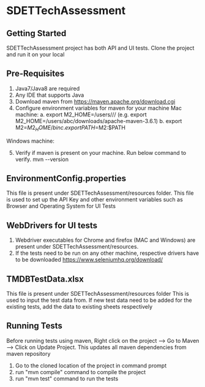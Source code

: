 # SDETTechAssessment

Getting Started
------------------------
SDETTechAssessment project has both API and UI tests. Clone the project and run it on your local

Pre-Requisites
------------------
1. Java7/Java8 are required
2. Any IDE that supports Java
3. Download maven from https://maven.apache.org/download.cgi
4. Configure environment variables for maven for your machine
  Mac machine:
  a. export M2_HOME=/users/<user>/<maven-path>/<maven-version> (e.g. export M2_HOME=/users/abc/downloads/apache-maven-3.6.1)
  b. export M2=$M2_HOME/bin
  c. export PATH=$M2:$PATH
  
  Windows machine: 
  
5. Verify if maven is present on your machine. Run below command to verify.
  mvn --version

EnvironmentConfig.properties
-------------------------------
This file is present under SDETTechAssessment/resources folder.
This file is used to set up the API Key and other environment variables such as Browser and Operating System for UI Tests

WebDrivers for UI tests
------------------------
1. Webdriver executables for Chrome and firefox (MAC and Windows) are present under SDETTechAssessment/resources.
2. If the tests need to be run on any other machine, respective drivers have to be downloaded https://www.seleniumhq.org/download/

TMDBTestData.xlsx
------------------------
This file is present under SDETTechAssessment/resources folder
This is used to input the test data from.
If new test data need to be added for the existing tests, add the data to existing sheets respectively

Running Tests
------------------------
Before running tests using maven, Right click on the project --> Go to Maven --> Click on Update Project. This updates all maven dependencies from maven repository
1. Go to the cloned location of the project in command prompt
2. run "mvn compile" command to compile the project
3. run "mvn test" command to run the tests
